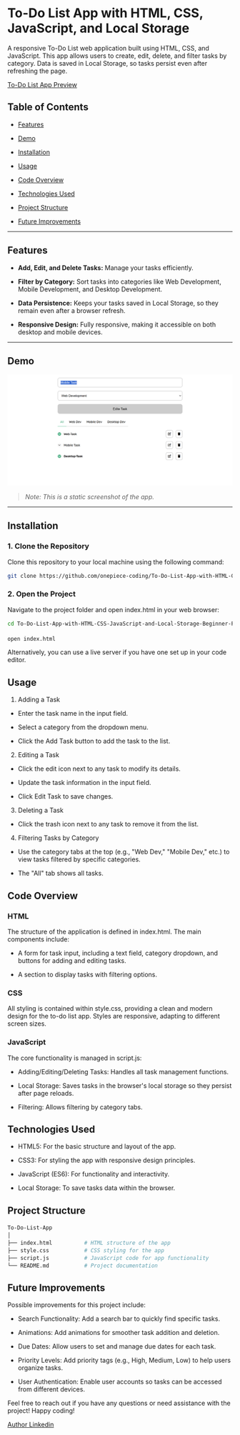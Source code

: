 # To-Do List App with HTML, CSS, JavaScript, and Local Storage

A responsive To-Do List web application built using HTML, CSS, and JavaScript. This app allows users to create, edit, delete, and filter tasks by category. Data is saved in Local Storage, so tasks persist even after refreshing the page.

[To-Do List App Preview](https://to-do-list-app-with-html-css-java-script-and-local-f282qsdce.vercel.app/)

## Table of Contents

- [Features](#features)
  
- [Demo](#demo)
  
- [Installation](#installation)
  
- [Usage](#usage)
  
- [Code Overview](#code-overview)
  
- [Technologies Used](#technologies-used)
  
- [Project Structure](#project-structure)

- [Future Improvements](#future-improvements)

---

## Features

- **Add, Edit, and Delete Tasks:** Manage your tasks efficiently.
  
- **Filter by Category:** Sort tasks into categories like Web Development, Mobile Development, and Desktop Development.
  
- **Data Persistence:** Keeps your tasks saved in Local Storage, so they remain even after a browser refresh.
  
- **Responsive Design:** Fully responsive, making it accessible on both desktop and mobile devices.

---

## Demo

![App Screenshot](https://github.com/onepiece-coding/To-Do-List-App-with-HTML-CSS-JavaScript-and-Local-Storage---Beginner-Friendly-Project/blob/main/images/screen-shoot.png)

> *Note: This is a static screenshot of the app.*

---

## Installation

### 1. Clone the Repository

Clone this repository to your local machine using the following command:

```bash
git clone https://github.com/onepiece-coding/To-Do-List-App-with-HTML-CSS-JavaScript-and-Local-Storage-Beginner-Friendly-Project.git
```

### 2. Open the Project
   
Navigate to the project folder and open index.html in your web browser:

```bash
cd To-Do-List-App-with-HTML-CSS-JavaScript-and-Local-Storage-Beginner-Friendly-Project

open index.html
```

Alternatively, you can use a live server if you have one set up in your code editor.

## Usage

1. Adding a Task

- Enter the task name in the input field.
  
- Select a category from the dropdown menu.
  
- Click the Add Task button to add the task to the list.

2. Editing a Task

- Click the edit icon next to any task to modify its details.

- Update the task information in the input field.

- Click Edit Task to save changes.

3. Deleting a Task

- Click the trash icon next to any task to remove it from the list.

4. Filtering Tasks by Category

- Use the category tabs at the top (e.g., "Web Dev," "Mobile Dev," etc.) to view tasks filtered by specific categories.
  
- The "All" tab shows all tasks.
  
## Code Overview

### HTML

The structure of the application is defined in index.html. The main components include:

- A form for task input, including a text field, category dropdown, and buttons for adding and editing tasks.
  
- A section to display tasks with filtering options.
  
### CSS

All styling is contained within style.css, providing a clean and modern design for the to-do list app. Styles are responsive, adapting to different screen sizes.

### JavaScript

The core functionality is managed in script.js:

- Adding/Editing/Deleting Tasks: Handles all task management functions.
  
- Local Storage: Saves tasks in the browser's local storage so they persist after page reloads.
  
- Filtering: Allows filtering by category tabs.
  
## Technologies Used

- HTML5: For the basic structure and layout of the app.

- CSS3: For styling the app with responsive design principles.

- JavaScript (ES6): For functionality and interactivity.

- Local Storage: To save tasks data within the browser.
  
## Project Structure

```bash
To-Do-List-App
│
├── index.html          # HTML structure of the app
├── style.css           # CSS styling for the app
├── script.js           # JavaScript code for app functionality
└── README.md           # Project documentation
```

## Future Improvements

Possible improvements for this project include:

- Search Functionality: Add a search bar to quickly find specific tasks.
  
- Animations: Add animations for smoother task addition and deletion.
  
- Due Dates: Allow users to set and manage due dates for each task.
  
- Priority Levels: Add priority tags (e.g., High, Medium, Low) to help users organize tasks.
  
- User Authentication: Enable user accounts so tasks can be accessed from different devices.

Feel free to reach out if you have any questions or need assistance with the project! Happy coding!

[Author Linkedin](https://www.linkedin.com/in/lahcen-alhiane-0799ba303/)
